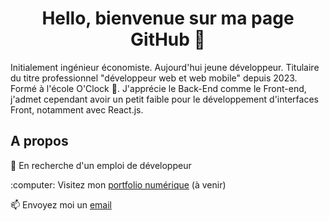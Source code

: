 <h1 align="center">Hello, bienvenue sur ma page GitHub 👋 </h1>

<p>Initialement ingénieur économiste. Aujourd'hui jeune développeur. Titulaire du titre professionnel "développeur web et web mobile" depuis 2023. Formé à l'école O'Clock 📔. J'apprécie le Back-End comme le Front-end, j'admet cependant avoir un petit faible pour le développement d'interfaces Front, notamment avec React.js. </p>

<h2>A propos</h2>

<p>💼 En recherche d'un emploi de développeur</p>
<p>:computer: Visitez mon <a href="#">portfolio numérique</a> (à venir)</p>
<p>📫 Envoyez moi un <a href="mailto:bastien.masselon@laposte.net">email</a></p>
<!--
**BastienMasselon/BastienMasselon** is a ✨ _special_ ✨ repository because its `README.md` (this file) appears on your GitHub profile.

Here are some ideas to get you started:

- 🔭 I’m currently working on ...
- 🌱 I’m currently learning ...
- 👯 I’m looking to collaborate on ...
- 🤔 I’m looking for help with ...
- 💬 Ask me about ...
- 📫 How to reach me: ...
- 😄 Pronouns: ...
- ⚡ Fun fact: ...
-->
